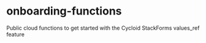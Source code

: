 # onboarding-functions
Public cloud functions to get started with the Cycloid StackForms values_ref feature
